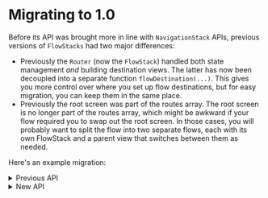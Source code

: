 # Migrating to 1.0

Before its API was brought more in line with `NavigationStack` APIs, previous versions of `FlowStacks` had two major differences:

- Previously the `Router` (now the `FlowStack`) handled both state management _and_ building destination views. The latter has now been decoupled into a separate function `flowDestination(...)`. This gives you more control over where you set up flow destinations, but for easy migration, you can keep them in the same place.
- Previously the root screen was part of the routes array. The root screen is no longer part of the routes array, which might be awkward if your flow required you to swap out the root screen. In those cases, you will probably want to split the flow into two separate flows, each with its own FlowStack and a parent view that switches between them as needed.
  
Here's an example migration:

<details>
 <summary>Previous API</summary>

```swift
enum Screen {
  case home
  case numberList
  case numberDetail(Int)
}

struct AppCoordinator: View {
  @State var routes: Routes<Screen> = [.root(.home)]
    
  var body: some View {
    Router($routes, embedInNavigationView: true) { screen, _ in
      switch screen {
      case .home:
        HomeView()
      case .numberList:
        NumberListView()
      case .numberDetail(let number):
        NumberDetailView(number: number)
      }
    }
  }
}
```

</details>

<details>
 <summary>New API</summary>

```swift
enum Screen {
  case numberList
  case numberDetail(Int)
}

struct AppCoordinator: View {
  @State var routes: [Route<Screen>] = []
    
  var body: some View {
    FlowStack($routes, withNavigation: true) { 
      HomeView()
        .flowDestination(for: Screen.self) { screen in
          switch screen {
          case .numberList:
            NumberListView()
          case .numberDetail(let number):
            NumberDetailView(number: number)
        }
    }
  }
}
```

</details>
